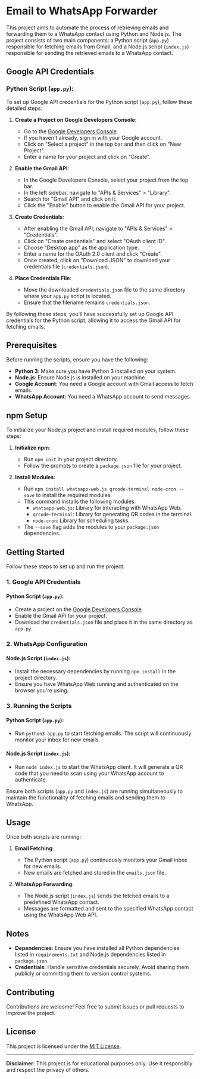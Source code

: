 # Email to WhatsApp Forwarder

This project aims to automate the process of retrieving emails and forwarding them to a WhatsApp contact using Python and Node.js. The project consists of two main components: a Python script (`app.py`) responsible for fetching emails from Gmail, and a Node.js script (`index.js`) responsible for sending the retrieved emails to a WhatsApp contact.


## Google API Credentials

### Python Script (`app.py`):

To set up Google API credentials for the Python script (`app.py`), follow these detailed steps:

1. **Create a Project on Google Developers Console**:
   - Go to the [Google Developers Console](https://console.developers.google.com/).
   - If you haven't already, sign in with your Google account.
   - Click on "Select a project" in the top bar and then click on "New Project".
   - Enter a name for your project and click on "Create".

2. **Enable the Gmail API**:
   - In the Google Developers Console, select your project from the top bar.
   - In the left sidebar, navigate to "APIs & Services" > "Library".
   - Search for "Gmail API" and click on it.
   - Click the "Enable" button to enable the Gmail API for your project.

3. **Create Credentials**:
   - After enabling the Gmail API, navigate to "APIs & Services" > "Credentials".
   - Click on "Create credentials" and select "OAuth client ID".
   - Choose "Desktop app" as the application type.
   - Enter a name for the OAuth 2.0 client and click "Create".
   - Once created, click on "Download JSON" to download your credentials file (`credentials.json`).

4. **Place Credentials File**:
   - Move the downloaded `credentials.json` file to the same directory where your `app.py` script is located.
   - Ensure that the filename remains `credentials.json`.

By following these steps, you'll have successfully set up Google API credentials for the Python script, allowing it to access the Gmail API for fetching emails.

## Prerequisites

Before running the scripts, ensure you have the following:

- **Python 3**: Make sure you have Python 3 installed on your system.
- **Node.js**: Ensure Node.js is installed on your machine.
- **Google Account**: You need a Google account with Gmail access to fetch emails.
- **WhatsApp Account**: You need a WhatsApp account to send messages.

## npm Setup

To initialize your Node.js project and install required modules, follow these steps:

1. **Initialize npm**:
   - Run `npm init` in your project directory.
   - Follow the prompts to create a `package.json` file for your project.

2. **Install Modules**:
   - Run `npm install whatsapp-web.js qrcode-terminal node-cron --save` to install the required modules.
   - This command installs the following modules:
       - `whatsapp-web.js`: Library for interacting with WhatsApp Web.
       - `qrcode-terminal`: Library for generating QR codes in the terminal.
       - `node-cron`: Library for scheduling tasks.
   - The `--save` flag adds the modules to your `package.json` dependencies.

## Getting Started

Follow these steps to set up and run the project:

### 1. Google API Credentials

#### Python Script (`app.py`):

- Create a project on the [Google Developers Console](https://console.developers.google.com/).
- Enable the Gmail API for your project.
- Download the `credentials.json` file and place it in the same directory as `app.py`.

### 2. WhatsApp Configuration

#### Node.js Script (`index.js`):

- Install the necessary dependencies by running `npm install` in the project directory.
- Ensure you have WhatsApp Web running and authenticated on the browser you're using.

### 3. Running the Scripts

#### Python Script (`app.py`):

- Run `python3 app.py` to start fetching emails. The script will continuously monitor your inbox for new emails.

#### Node.js Script (`index.js`):

- Run `node index.js` to start the WhatsApp client. It will generate a QR code that you need to scan using your WhatsApp account to authenticate.

Ensure both scripts (`app.py` and `index.js`) are running simultaneously to maintain the functionality of fetching emails and sending them to WhatsApp.

## Usage

Once both scripts are running:

1. **Email Fetching**:
   - The Python script (`app.py`) continuously monitors your Gmail inbox for new emails.
   - New emails are fetched and stored in the `emails.json` file.

2. **WhatsApp Forwarding**:
   - The Node.js script (`index.js`) sends the fetched emails to a predefined WhatsApp contact.
   - Messages are formatted and sent to the specified WhatsApp contact using the WhatsApp Web API.

## Notes

- **Dependencies**: Ensure you have installed all Python dependencies listed in `requirements.txt` and Node.js dependencies listed in `package.json`.
- **Credentials**: Handle sensitive credentials securely. Avoid sharing them publicly or committing them to version control systems.

## Contributing

Contributions are welcome! Feel free to submit issues or pull requests to improve the project.

## License

This project is licensed under the [MIT License](LICENSE).

---

**Disclaimer**: This project is for educational purposes only. Use it responsibly and respect the privacy of others.
